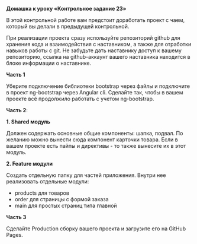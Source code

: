 **Домашка к уроку «Контрольное задание 23»**  

В этой контрольной работе вам предстоит доработать проект с чаем, который вы делали в предыдущей контрольной.

При реализации проекта сразу используйте репозиторий github для хранения кода и взаимодействия с наставником, а также для отработки навыков работы с git. Не забудьте дать наставнику доступ к вашему репозиторию, ссылка на github-аккаунт вашего наставника находится в блоке информации о наставнике.
   
**Часть 1**  

Уберите подключение библиотеки bootstrap через файлы и подключите в проект ng-bootstrap через Angular cli. Сделайте так, чтобы в вашем проекте всё продолжило работать с учетом ng-bootstrap.
   
**Часть 2**:  

**1. Shared модуль**

Должен содержать основные общие компоненты: шапка, подвал. По желанию можно вынести сюда компонент карточки товара. Если в вашем проекте есть пайпы и директивы - то также вынесите их в этот модуль.

**2. Feature модули**

Создать отдельную папку для частей приложения. Внутри нее реализовать отдельные модули:
- products для товаров
- order для страницы с формой заказа
- main для простых страниц типа главной

**Часть 3**

Сделайте Production сборку вашего проекта и загрузите его на GitHub Pages.
